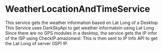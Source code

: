 # WeatherLocationAndTimeService
This service gets the weather information based on Lat Long of a Desktop
This Service uses DarkSkyApi to get weather informatoin using Lat Long
Since there are no GPS modules in a desktop, the service gets the IP infor of the ISP using CheckIP.amazonwsI. This is then sent to IP Info API to get the Lat Long of server (ISP) IP.
